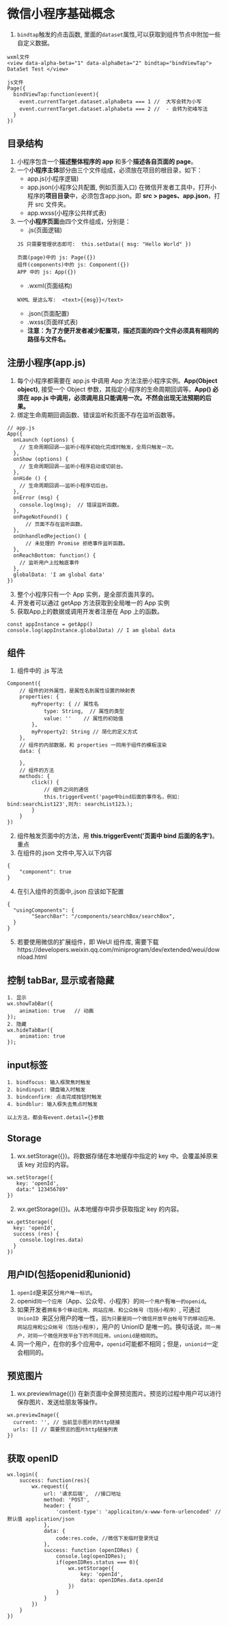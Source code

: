 # 微信小程序基础概念

1. `bindtap`触发的点击函数, 里面的`dataset`属性,可以获取到组件节点中附加一些自定义数据。
```
wxml文件
<view data-alpha-beta="1" data-alphaBeta="2" bindtap="bindViewTap"> DataSet Test </view>

js文件
Page({
  bindViewTap:function(event){
    event.currentTarget.dataset.alphaBeta === 1 //  大写会转为小写
    event.currentTarget.dataset.alphabeta === 2 //  - 会转为驼峰写法
  }
})
```

## 目录结构
1. 小程序包含一个**描述整体程序的 app** 和多个**描述各自页面的 page**。
2. 一个**小程序主体**部分由三个文件组成，必须放在项目的根目录，如下：
    - app.js(小程序逻辑)
    - app.json(小程序公共配置, 例如页面入口)  在微信开发者工具中，打开小程序的**项目目录**中，必须包含app.json。即 **src > pages、app.json**，打开 src 文件夹。
    - app.wxss(小程序公共样式表)
3. 一个**小程序页面**由四个文件组成，分别是：
    - .js(页面逻辑) 
    ```
    JS 只需要管理状态即可:  this.setData({ msg: "Hello World" })

    页面(page)中的 js: Page({})
    组件(components)中的 js: Component({})
    APP 中的 js: App({})
    ```
    - .wxml(页面结构) 
    ```
    WXML 是这么写:  <text>{{msg}}</text>
    ```
    - .json(页面配置) 
    - .wxss(页面样式表)
    - **注意：为了方便开发者减少配置项，描述页面的四个文件必须具有相同的路径与文件名。**

## 注册小程序(app.js)
1. 每个小程序都需要在 app.js 中调用 App 方法注册小程序实例。**App(Object object)**, 接受一个 Object 参数，其指定小程序的生命周期回调等。**App() 必须在 app.js 中调用，必须调用且只能调用一次。不然会出现无法预期的后果。**
2. 绑定生命周期回调函数、错误监听和页面不存在监听函数等。
```
// app.js
App({
  onLaunch (options) {
    // 生命周期回调——监听小程序初始化完成时触发，全局只触发一次。
  },
  onShow (options) {
    // 生命周期回调——监听小程序启动或切前台。
  },
  onHide () {
    // 生命周期回调——监听小程序切后台。
  },
  onError (msg) {
    console.log(msg);  // 错误监听函数。
  },
  onPageNotFound() {
      // 页面不存在监听函数。
  },
  onUnhandledRejection() {
      // 未处理的 Promise 拒绝事件监听函数。
  },
  onReachBottom: function() {
    // 监听用户上拉触底事件
  },
  globalData: 'I am global data'
})
```
3. 整个小程序只有一个 App 实例，是全部页面共享的。
4. 开发者可以通过 getApp 方法获取到全局唯一的 App 实例
5. 获取App上的数据或调用开发者注册在 App 上的函数。
```
const appInstance = getApp()
console.log(appInstance.globalData) // I am global data
```

## 组件
1. 组件中的 .js 写法
```
Component({
    // 组件的对外属性，是属性名到属性设置的映射表
    properties: {   
        myProperty: { // 属性名
            type: String,  // 属性的类型
            value: ''    // 属性的初始值
        },
        myProperty2: String // 简化的定义方式
    },
    // 组件的内部数据，和 properties 一同用于组件的模板渲染
    data: {

    },
    // 组件的方法
    methods: {
        click() {
            // 组件之间的通信 
            this.triggerEvent('page中bind后面的事件名，例如: bind:searchList123',则为: searchList123。);
        }
    }
})
```
2. 组件触发页面中的方法，用 **this.triggerEvent('页面中 bind 后面的名字')**。重点
3. 在组件的.json 文件中,写入以下内容
```
{
    "component": true
}
```
4. 在引入组件的页面中,.json 应该如下配置
```
{
  "usingComponents": {
        "SearchBar": "/components/searchBox/searchBox",
  }
}
```
5. 若要使用微信的扩展组件，即 WeUI 组件库, 需要下载https://developers.weixin.qq.com/miniprogram/dev/extended/weui/download.html


##  控制 tabBar, 显示或者隐藏
```
1. 显示
wx.showTabBar({
    animation: true   // 动画
});
2. 隐藏
wx.hideTabBar({
    animation: true
});
```

## input标签
```
1. bindfocus: 输入框聚焦时触发
2. bindinput: 键盘输入时触发
3. bindconfirm: 点击完成按钮时触发
4. bindblur: 输入框失去焦点时触发

以上方法，都会有event.detail={}参数
```

## Storage
1. wx.setStorage({})。将数据存储在本地缓存中指定的 key 中。会覆盖掉原来该 key 对应的内容。
```
wx.setStorage({
   key: 'openId',
   data:" 123456789"
})
```
2. wx.getStorage({})。从本地缓存中异步获取指定 key 的内容。
```
wx.getStorage({
  key: 'openId',
  success (res) {
    console.log(res.data)
  }
})
```


## 用户ID(包括openid和unionid)
1. `openId`是来区分`用户唯一标识`。
2. openid`同一个应用`（App、公众号、小程序）的`同一个用户`有`唯一的openid`。
3. 如果开发者`拥有多个移动应用、网站应用、和公众帐号（包括小程序）`, 可通过 `UnionID `来区分用户的唯一性，`因为只要是同一个微信开放平台帐号下的移动应用、网站应用和公众帐号（包括小程序）`，用户的 UnionID 是唯一的。换句话说，`同一用户，对同一个微信开放平台下的不同应用，unionid是相同的`。
4. 同一个用户，在你的多个应用中，`openid`可能都不相同；但是，`unionid`一定会相同的。


## 预览图片
1. wx.previewImage({})
在新页面中全屏预览图片。预览的过程中用户可以进行保存图片、发送给朋友等操作。
```
wx.previewImage({
  current: '', // 当前显示图片的http链接
  urls: [] // 需要预览的图片http链接列表
})
```

## 获取 openID
```
wx.login({
    success: function(res){
        wx.request({
            url: '请求后端',  //接口地址
            method: 'POST',
            header: {
                'content-type': 'applicaiton/x-www-form-urlencoded' // 默认值 application/json
            },
            data: {
                code:res.code, //微信下发临时登录凭证
            },
            success: function (openIDRes) {
                console.log(openIDRes);
                if(openIDRes.status === 0){
                    wx.setStorage({
                        key: 'openId',
                        data: openIDRes.data.openId
                    })
                }
            }
        })
    }
})
```






